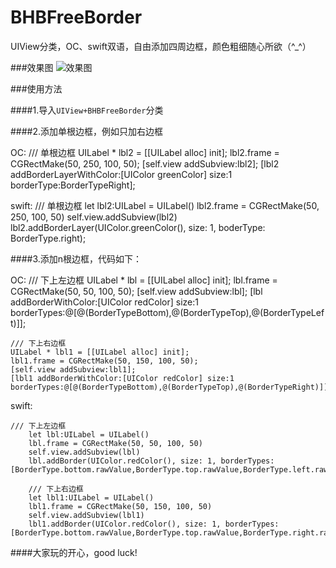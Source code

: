 # BHBFreeBorder
UIView分类，OC、swift双语，自由添加四周边框，颜色粗细随心所欲（^_^）

###效果图
![效果图](http://7xkdhe.com1.z0.glb.clouddn.com/FreeBorder.png)


###使用方法

####1.导入`UIView+BHBFreeBorder`分类

####2.添加单根边框，例如只加右边框

OC:
    /// 单根边框
    UILabel * lbl2 = [[UILabel alloc] init];
    lbl2.frame = CGRectMake(50, 250, 100, 50);
    [self.view addSubview:lbl2];
    [lbl2 addBorderLayerWithColor:[UIColor greenColor] size:1 borderType:BorderTypeRight];
    
swift:
    /// 单根边框
        let lbl2:UILabel = UILabel()
        lbl2.frame = CGRectMake(50, 250, 100, 50)
        self.view.addSubview(lbl2)
        lbl2.addBorderLayer(UIColor.greenColor(), size: 1, boderType: BorderType.right);

####3.添加n根边框，代码如下：

OC:
    /// 下上左边框
    UILabel * lbl = [[UILabel alloc] init];
    lbl.frame = CGRectMake(50, 50, 100, 50);
    [self.view addSubview:lbl];
    [lbl addBorderWithColor:[UIColor redColor] size:1 borderTypes:@[@(BorderTypeBottom),@(BorderTypeTop),@(BorderTypeLeft)]];
    
    /// 下上右边框
    UILabel * lbl1 = [[UILabel alloc] init];
    lbl1.frame = CGRectMake(50, 150, 100, 50);
    [self.view addSubview:lbl1];
    [lbl1 addBorderWithColor:[UIColor redColor] size:1 borderTypes:@[@(BorderTypeBottom),@(BorderTypeTop),@(BorderTypeRight)]];
    
swift:


    /// 下上左边框
        let lbl:UILabel = UILabel()
        lbl.frame = CGRectMake(50, 50, 100, 50)
        self.view.addSubview(lbl)
        lbl.addBorder(UIColor.redColor(), size: 1, borderTypes: [BorderType.bottom.rawValue,BorderType.top.rawValue,BorderType.left.rawValue])
        
        /// 下上右边框
        let lbl1:UILabel = UILabel()
        lbl1.frame = CGRectMake(50, 150, 100, 50)
        self.view.addSubview(lbl1)
        lbl1.addBorder(UIColor.redColor(), size: 1, borderTypes: [BorderType.bottom.rawValue,BorderType.top.rawValue,BorderType.right.rawValue])


####大家玩的开心，good luck!
